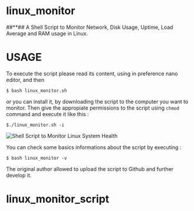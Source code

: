 # linux_monitor
##**##
A Shell Script to Monitor Network, Disk Usage, Uptime, Load Average and RAM
usage in Linux. 

# USAGE

To execute the script please read its content, using in preference nano editor, and then 

```
$ bash linux_monitor.sh 
```
or you can install it, by downloading the script to the computer you want to monitor. Then give the appropiate permissions to the script using ```chmod``` command  and execute it like this : 
```
$./linux_monitor.sh -i
```

![Shell Script to Monitor Linux System Health](http://www.tecmint.com/wp-content/uploads/2015/05/Linux-Health-Monitoring.png "Shell Script to Monitor Linux System Health")

You can check some basics informations about the script by executing : 
```
$ bash linux_monitor -v
```

The original author allowed to upload the script to Github and further develop it.
# linux_monitor_script
